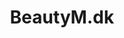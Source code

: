 ---
title: 'BeautyM.dk'
description: 'Lorem ipsum dolor sit amet'
pubDate: '21 jan 2024'
heroImage: '/project/beautym.jpeg'
isPost: false
colSize: 1
type: "Freelance"
---